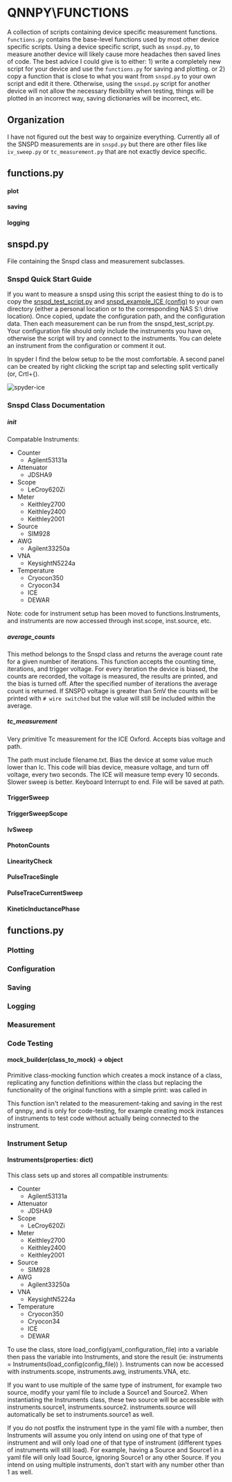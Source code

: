 # QNNPY\FUNCTIONS

A collection of scripts containing device specific measurement functions. `functions.py` contains the base-level functions used by most other device specific scripts. Using a device specific script, such as `snspd.py`, to measure another device will likely cause more headaches then saved lines of code. The best advice I could give is to either: 1) write a completely new script for your device and use the `functions.py` for saving and plotting. or 2) copy a function that is close to what you want from `snspd.py` to your own script and edit it there. Otherwise, using the `snspd.py` script for another device will not allow the necessary flexibility when testing, things will be plotted in an incorrect way, saving dictionaries will be incorrect, etc.

## Organization 
I have not figured out the best way to orgainize everything. Currently all of the SNSPD measurements are in `snspd.py` but there are other files like `iv_sweep.py` or `tc_measurement.py` that are not exactly device specific. 

## functions.py

#### plot

#### saving

#### logging

## snspd.py
File containing the Snspd class and measurement subclasses.

### Snspd Quick Start Guide

If you want to measure a snspd using this script the easiest thing to do is to copy the [snspd_test_script.py](https://github.mit.edu/qnn/qnnpy/blob/master/examples/snspd_test_script.py) and [snspd_example_ICE (config)](https://github.mit.edu/qnn/qnnpy/blob/master/config/snspd_example_ICE.yml) to your own directory (either a personal location or to the corresponding NAS S:\ drive location).
Once copied, update the configuration path, and the configuration data. Then each measurement can be run from the snspd_test_script.py. Your configuration file should only include the instruments you have on, otherwise the script will try and connect to the instruments. You can delete an instrument from the configuration or comment it out.


In spyder I find the below setup to be the most comfortable. A second panel can be created by right clicking the script tap and selecting split vertically (or, Crtl+{). 

![spyder-ice](/examples/spyder_split_window.PNG)

### Snspd Class Documentation 

##### init
Compatable Instruments:
- Counter
	- Agilent53131a
- Attenuator
	- JDSHA9
- Scope
	- LeCroy620Zi
- Meter
	- Keithley2700
	- Keithley2400
	- Keithley2001
- Source
	- SIM928
- AWG
	- Agilent33250a
- VNA
	- KeysightN5224a
- Temperature
	- Cryocon350
	- Cryocon34
	- ICE 
	- DEWAR

Note: code for instrument setup has been moved to functions.Instruments, and instruments are now accessed through inst.scope, inst.source, etc.

##### average_counts
This method belongs to the Snspd class and returns the average count rate for a given number of iterations. This function accepts the counting time, iterations, and trigger voltage. 
For every iteration the device is biased, the counts are recorded, the voltage is measured, the results are printed, and the bias is turned off. After the specified number of iterations the average count is returned. If SNSPD voltage is greater than 5mV the counts will be printed with `# wire switched` but the value will still be included within the average. 

##### tc_measurement
Very primitive Tc measurement for the ICE Oxford. Accepts bias voltage and path. 

The path must include filename.txt. Bias the device at some value much lower than Ic. This code will bias device, measure voltage, and turn off voltage, every two seconds. The ICE will measure temp every 10 seconds. Slower sweep is better. Keyboard Interrupt to end. File will be saved at path. 
#### TriggerSweep

#### TriggerSweepScope

#### IvSweep

#### PhotonCounts

#### LinearityCheck

#### PulseTraceSingle

#### PulseTraceCurrentSweep

#### KineticInductancePhase

## functions.py
### Plotting
### Configuration
### Saving
### Logging
### Measurement
### Code Testing
#### mock_builder(class_to_mock) -> object
Primitive class-mocking function which creates a mock instance of a class, replicating any function definitions within the class but replacing the functionality of the original functions with a simple print: <function> was called in <class name>

This function isn't related to the measurement-taking and saving in the rest of qnnpy, and is only for code-testing, for example creating mock instances of instruments to test code without actually being connected to the instrument. 

### Instrument Setup
#### Instruments(properties: dict)
This class sets up and stores all compatible instruments:
- Counter
	- Agilent53131a
- Attenuator
	- JDSHA9
- Scope
	- LeCroy620Zi
- Meter
	- Keithley2700
	- Keithley2400
	- Keithley2001
- Source
	- SIM928
- AWG
	- Agilent33250a
- VNA
	- KeysightN5224a
- Temperature
	- Cryocon350
	- Cryocon34
	- ICE 
	- DEWAR

To use the class, store load_config(yaml_configuration_file) into a variable then pass the variable into Instruments, and store the result (ie: instruments = Instruments(load_config(config_file))   ). Instruments can now be accessed with instruments.scope, instruments.awg, instruments.VNA, etc. 

If you want to use multiple of the same type of instrument, for example two source, modify your yaml file to include a Source1 and Source2. When instantiating the Instruments class, these two source will be accessible with instruments.source1, instruments.source2. instruments.source will automatically be set to instruments.source1 as well. 
	
If you do not postfix the instrument type in the yaml file with a number, then Instruments will assume you only intend on using one of that type of instrument and will only load one of that type of instrument (different types of instruments will still load). For example, having a Source and Source1 in a yaml file will only load Source, ignoring Source1 or any other Source. If you intend on using multiple instruments, don't start with any number other than 1 as well. 

